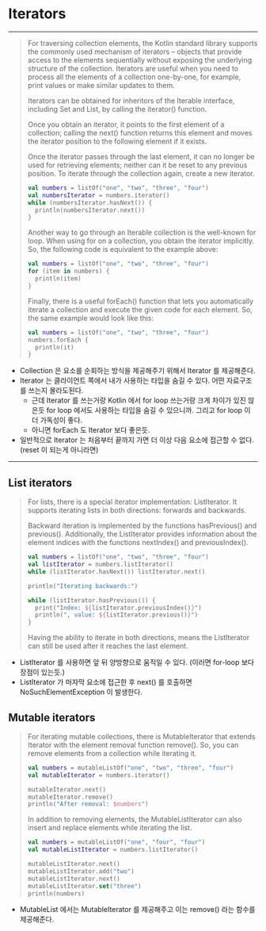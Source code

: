 # Iterators

***

> For traversing collection elements, the Kotlin standard library supports the commonly used mechanism of iterators – objects that provide access to the elements sequentially without exposing the underlying structure of the collection. Iterators are useful when you need to process all the elements of a collection one-by-one, for example, print values or make similar updates to them.
> 
> Iterators can be obtained for inheritors of the Iterable<T> interface, including Set and List, by calling the iterator() function.
>
> Once you obtain an iterator, it points to the first element of a collection; calling the next() function returns this element and moves the iterator position to the following element if it exists.
>
> Once the iterator passes through the last element, it can no longer be used for retrieving elements; neither can it be reset to any previous position. To iterate through the collection again, create a new iterator.
> 
> ```kotlin
> val numbers = listOf("one", "two", "three", "four")
> val numbersIterator = numbers.iterator()
> while (numbersIterator.hasNext()) {
>   println(numbersIterator.next())
> }
> ```
>
> Another way to go through an Iterable collection is the well-known for loop. When using for on a collection, you obtain the iterator implicitly. So, the following code is equivalent to the example above:
>
> ```kotlin
> val numbers = listOf("one", "two", "three", "four")
> for (item in numbers) {
>   println(item)
> }
> ```
> 
> Finally, there is a useful forEach() function that lets you automatically iterate a collection and execute the given code for each element. So, the same example would look like this:
>
> ```kotlin
> val numbers = listOf("one", "two", "three", "four")
> numbers.forEach {
>   println(it)
> }
> ```
- Collection 은 요소를 순회하는 방식을 제공해주기 위해서 Iterator 를 제공해준다.
- Iterator 는 클라이언트 쪽에서 내가 사용하는 타입을 숨길 수 있다. 어떤 자료구조를 쓰는지 몰라도된다.
  - 근데 Iterator 를 쓰는거랑 Kotlin 에서 for loop 쓰는거랑 크게 차이가 있진 않은듯 for loop 에서도 사용하는 타입을 숨길 수 있으니까. 그리고 for loop 이 더 가독성이 좋다.
  - 아니면 forEach 도 Iterator 보다 좋은듯.
- 일반적으로 Iterator 는 처음부터 끝까지 가면 더 이상 다음 요소에 접근할 수 없다. (reset 이 되는게 아니라면)

***

## List iterators

> For lists, there is a special iterator implementation: ListIterator. It supports iterating lists in both directions: forwards and backwards.
>
> Backward iteration is implemented by the functions hasPrevious() and previous(). Additionally, the ListIterator provides information about the element indices with the functions nextIndex() and previousIndex().
>
> ```kotlin
> val numbers = listOf("one", "two", "three", "four")
> val listIterator = numbers.listIterator()
> while (listIterator.hasNext()) listIterator.next()
> 
> println("Iterating backwards:")
> 
> while (listIterator.hasPrevious()) {
>   print("Index: ${listIterator.previousIndex()}")
>   println(", value: ${listIterator.previous()}")
> }
> ```
> 
> Having the ability to iterate in both directions, means the ListIterator can still be used after it reaches the last element.

- ListIterator 를 사용하면 앞 뒤 양방향으로 움직일 수 있다. (이러면 for-loop 보다 장점이 있는듯.)
- ListIterator 가 마자막 요소에 접근한 후 next() 를 호출하면 NoSuchElementException 이 발생한다.

## Mutable iterators

> For iterating mutable collections, there is MutableIterator that extends Iterator with the element removal function remove(). So, you can remove elements from a collection while iterating it.
>
> ```kotlin
> val numbers = mutableListOf("one", "two", "three", "four") 
> val mutableIterator = numbers.iterator()
> 
> mutableIterator.next()
> mutableIterator.remove()    
> println("After removal: $numbers")
> ```
>
> In addition to removing elements, the MutableListIterator can also insert and replace elements while iterating the list.
>
> ```kotlin
> val numbers = mutableListOf("one", "four", "four") 
> val mutableListIterator = numbers.listIterator()
> 
> mutableListIterator.next()
> mutableListIterator.add("two")
> mutableListIterator.next()
> mutableListIterator.set("three")   
> println(numbers)
> ```

- MutableList 에서는 MutableIterator 를 제공해주고 이는 remove() 라는 함수를 제공해준다. 